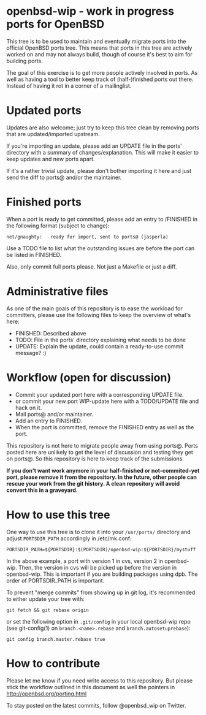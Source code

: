 openbsd-wip - work in progress ports for OpenBSD
======================

This tree is to be used to maintain and eventually migrate ports into the
official OpenBSD ports tree. This means that ports in this tree are actively
worked on and may not always build, though of course it's best to aim for
building ports.

The goal of this exercise is to get more people actively involved in ports. As
well as having a tool to better keep track of (half-)finished ports out there.
Instead of having it rot in a corner of a mailinglist.

Updated ports
==================================

Updates are also welcome; just try to keep this tree clean by removing ports
that are updated/imported upstream.

If you're importing an update, please add an UPDATE file in the ports' directory
with a summary of changes/explanation. This will make it easier to keep
updates and new ports apart.

If it's a rather trivial update, please don't bother importing it here and just
send the diff to ports@ and/or the maintainer.

Finished ports
==================================

When a port is ready to get committed, please add
an entry to /FINISHED in the following format (subject to change):

	net/gnaughty:	ready for import, sent to ports@ (jasperla)

Use a TODO file to list what the outstanding issues are before the port can be
listed in FINISHED.

Also, only commit full ports please. Not just a Makefile or just a diff.

Administrative files
==================================

As one of the main goals of this repository is to ease the workload for
committers, please use the following files to keep the overview of what's here:

- FINISHED: Described above
- TODO: File in the ports' directory explaining what needs to be done
- UPDATE: Explain the update, could contain a ready-to-use commit message? :)

Workflow (open for discussion)
==================================

- Commit your updated port here with a corresponding UPDATE file.
- or commit your new port WIP-update here with a TODO/UPDATE file and hack on it.
- Mail ports@ and/or maintainer.
- Add an entry to FINISHED.
- When the port is committed, remove the FINISHED entry as well as the port.

This repository is not here to migrate people away from using ports@. Ports
posted here are unlikely to get the level of discussion and testing they get on
ports@. So this repository is here to keep track of the submissions.

**If you don't want work anymore in your half-finished or not-commited-yet port,
please remove it from the repository. In the future, other people can rescue
your work from the git history. A clean repository will avoid convert this in a
graveyard.**

How to use this tree
==================================

One way to use this tree is to clone it into your `/usr/ports/` directory and
adjust `PORTSDIR_PATH` accordingly in /etc/mk.conf:

	PORTSDIR_PATH=${PORTSDIR}:$(PORTSDIR)/openbsd-wip:${PORTSDIR}/mystuff

In the above example, a port with version 1 in cvs, version 2 in openbsd-wip.
Then, the version in cvs will be picked up before the version in openbsd-wip.
This is important if you are building packages using dpb. The order of 
PORTSDIR_PATH is important.

To prevent "merge commits" from showing up in git log, it's recommended to
either update your tree with:

	git fetch && git rebase origin

or set the following option in `.git/config` in your local openbsd-wip repo
(see git-config(1) on `branch.<name>.rebase` and `branch.autosetuprebase`):

	git config branch.master.rebase true

How to contribute
==================================

Please let me know if you need write access to this repository. But please
stick the workflow outlined in this document as well the pointers in
<http://openbsd.org/porting.html>

To stay posted on the latest commits, follow @openbsd_wip on Twitter.
